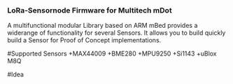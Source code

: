 ### LoRa-Sensornode Firmware for Multitech mDot
A multifunctional modular Library based on ARM mBed provides a widerange of functionality for several Sensors. 
It allows you to build quickly build a Sensor for Proof of Concept implementations.

#Supported Sensors
+MAX44009
+BME280
+MPU9250
+Si1143
+uBlox M8Q

#Idea

